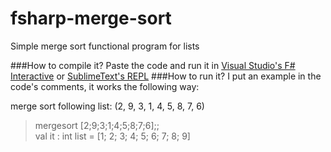 # fsharp-merge-sort
Simple merge sort functional program for lists

###How to compile it?
Paste the code and run it in [Visual Studio's F# Interactive](https://msdn.microsoft.com/en-us/library/dd233175.aspx) or [SublimeText's REPL](https://github.com/wuub/SublimeREPL)
###How to run it?
I put an example in the code's comments, it works the following way:


merge sort following list: (2, 9, 3, 1, 4, 5, 8, 7, 6)

> mergesort [2;9;3;1;4;5;8;7;6];; <br/>
val it : int list = [1; 2; 3; 4; 5; 6; 7; 8; 9]
